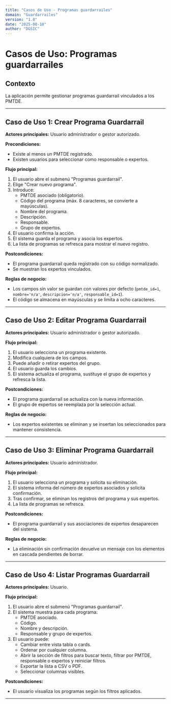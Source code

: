 ```yaml
---
title: "Casos de Uso - Programas guardarrailes"
domain: "Guardarrailes"
version: "1.0"
date: "2025-08-18"
author: "DGSIC"
---
```


# Casos de Uso: Programas guardarrailes

## Contexto
La aplicación permite gestionar programas guardarrail vinculados a los PMTDE.

---

## Caso de Uso 1: Crear Programa Guardarrail
**Actores principales:** Usuario administrador o gestor autorizado.

**Precondiciones:**
- Existe al menos un PMTDE registrado.
- Existen usuarios para seleccionar como responsable o expertos.

**Flujo principal:**
1. El usuario abre el submenú "Programas guardarrail".
2. Elige "Crear nuevo programa".
3. Introduce:
   - PMTDE asociado (obligatorio).
   - Código del programa (máx. 8 caracteres, se convierte a mayúsculas).
   - Nombre del programa.
   - Descripción.
   - Responsable.
   - Grupo de expertos.
4. El usuario confirma la acción.
5. El sistema guarda el programa y asocia los expertos.
6. La lista de programas se refresca para mostrar el nuevo registro.

**Postcondiciones:**
- El programa guardarrail queda registrado con su código normalizado.
- Se muestran los expertos vinculados.

**Reglas de negocio:**
- Los campos sin valor se guardan con valores por defecto (`pmtde_id=1`, `nombre='n/a'`, `descripcion='n/a'`, `responsable_id=1`).
- El código se almacena en mayúsculas y se limita a ocho caracteres.

---

## Caso de Uso 2: Editar Programa Guardarrail
**Actores principales:** Usuario administrador o gestor autorizado.

**Flujo principal:**
1. El usuario selecciona un programa existente.
2. Modifica cualquiera de los campos.
3. Puede añadir o retirar expertos del grupo.
4. El usuario guarda los cambios.
5. El sistema actualiza el programa, sustituye el grupo de expertos y refresca la lista.

**Postcondiciones:**
- El programa guardarrail se actualiza con la nueva información.
- El grupo de expertos se reemplaza por la selección actual.

**Reglas de negocio:**
- Los expertos existentes se eliminan y se insertan los seleccionados para mantener consistencia.

---

## Caso de Uso 3: Eliminar Programa Guardarrail
**Actores principales:** Usuario administrador.

**Flujo principal:**
1. El usuario selecciona un programa y solicita su eliminación.
2. El sistema informa del número de expertos asociados y solicita confirmación.
3. Tras confirmar, se eliminan los registros del programa y sus expertos.
4. La lista de programas se refresca.

**Postcondiciones:**
- El programa guardarrail y sus asociaciones de expertos desaparecen del sistema.

**Reglas de negocio:**
- La eliminación sin confirmación devuelve un mensaje con los elementos en cascada pendientes de borrar.

---

## Caso de Uso 4: Listar Programas Guardarrail
**Actores principales:** Usuario.

**Flujo principal:**
1. El usuario abre el submenú "Programas guardarrail".
2. El sistema muestra para cada programa:
   - PMTDE asociado.
   - Código.
   - Nombre y descripción.
   - Responsable y grupo de expertos.
3. El usuario puede:
   - Cambiar entre vista tabla o cards.
   - Ordenar por cualquier columna.
   - Abrir la sección de filtros para buscar texto, filtrar por PMTDE, responsable o expertos y reiniciar filtros.
   - Exportar la lista a CSV o PDF.
   - Seleccionar columnas visibles.

**Postcondiciones:**
- El usuario visualiza los programas según los filtros aplicados.



---
